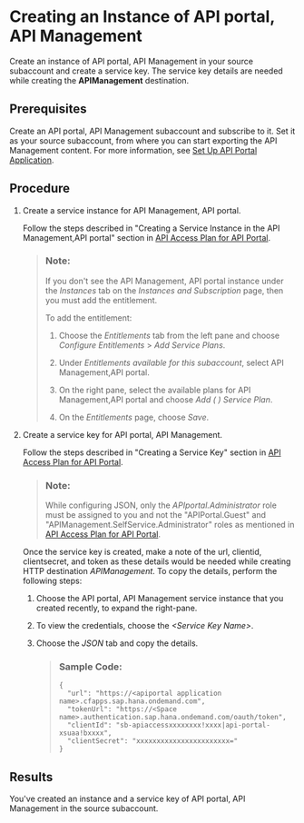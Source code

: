 <!-- loio6129172da707433fb2fe3168421a3742 -->

# Creating an Instance of API portal, API Management

Create an instance of API portal, API Management in your source subaccount and create a service key. The service key details are needed while creating the **APIManagement** destination.



<a name="loio6129172da707433fb2fe3168421a3742__prereq_cst_znj_v4b"/>

## Prerequisites

Create an API portal, API Management subaccount and subscribe to it. Set it as your source subaccount, from where you can start exporting the API Management content. For more information, see [Set Up API Portal Application](../APIM-Initial-Setup/set-up-api-portal-application-29c281b.md).



<a name="loio6129172da707433fb2fe3168421a3742__steps_qlq_gqs_44b"/>

## Procedure

1.  Create a service instance for API Management, API portal.

    Follow the steps described in "Creating a Service Instance in the API Management,API portal" section in [API Access Plan for API Portal](../APIM-Initial-Setup/api-access-plan-for-api-portal-24a2c37.md).

    > ### Note:  
    > If you don't see the API Management, API portal instance under the *Instances* tab on the *Instances and Subscription* page, then you must add the entitlement.
    > 
    > To add the entitlement:
    > 
    > 1.  Choose the *Entitlements* tab from the left pane and choose *Configure Entitlements* \> *Add Service Plans*.
    > 
    > 2.  Under *Entitlements available for this subaccount*, select API Management,API portal.
    > 
    > 3.  On the right pane, select the available plans for API Management,API portal and choose *Add \( \) Service Plan*.
    > 
    > 4.  On the *Entitlements* page, choose *Save*.

2.  Create a service key for API portal, API Management.

    Follow the steps described in "Creating a Service Key" section in [API Access Plan for API Portal](../APIM-Initial-Setup/api-access-plan-for-api-portal-24a2c37.md).

    > ### Note:  
    > While configuring JSON, only the *APIportal.Administrator* role must be assigned to you and not the "APIPortal.Guest" and "APIManagement.SelfService.Administrator" roles as mentioned in [API Access Plan for API Portal](../APIM-Initial-Setup/api-access-plan-for-api-portal-24a2c37.md).

    Once the service key is created, make a note of the url, clientid, clientsecret, and token as these details would be needed while creating HTTP destination *APIManagement*. To copy the details, perform the following steps:

    1.  Choose the API portal, API Management service instance that you created recently, to expand the right-pane.

    2.  To view the credentials, choose the *<Service Key Name\>*.

    3.  Choose the *JSON* tab and copy the details.

        > ### Sample Code:  
        > ```
        > {
        > 	"url": "https://<apiportal application name>.cfapps.sap.hana.ondemand.com",
        > 	"tokenUrl": "https://<Space name>.authentication.sap.hana.ondemand.com/oauth/token",
        > 	"clientId": "sb-apiaccessxxxxxxxx!xxxx|api-portal-xsuaa!bxxxx",
        > 	"clientSecret": "xxxxxxxxxxxxxxxxxxxxxxx="
        > }
        > 
        > ```





<a name="loio6129172da707433fb2fe3168421a3742__result_ksq_fgv_n4b"/>

## Results

You've created an instance and a service key of API portal, API Management in the source subaccount.

